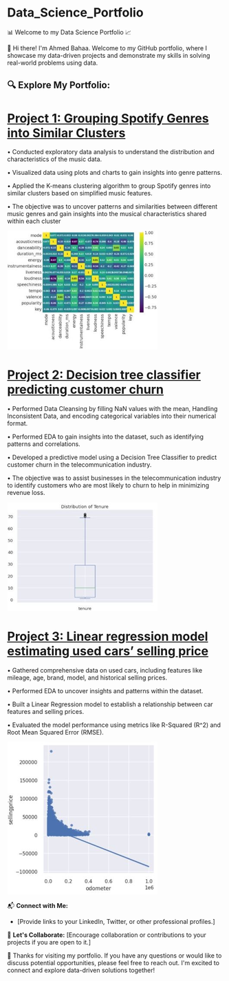 # Data_Science_Portfolio
📊 Welcome to my Data Science Portfolio 📈

👋 Hi there! I'm Ahmed Bahaa. Welcome to my GitHub portfolio, where I showcase my data-driven projects and demonstrate my skills in solving real-world problems using data.

🔍 Explore My Portfolio:
---------------------------------------------------------
# [Project 1: Grouping Spotify Genres into Similar Clusters](https://github.com/Ahmed8501/Data-Science-Projects/blob/main/Clustering_Spotify_Genres.ipynb)

• Conducted exploratory data analysis to understand the distribution and characteristics of the music data.

• Visualized data using plots and charts to gain insights into genre patterns.

• Applied the K-means clustering algorithm to group Spotify genres into similar 
clusters based on simplified music features.

• The objective was to uncover patterns and similarities between different music 
genres and gain insights into the musical characteristics shared within each cluster

![](/Spotify%20Genres.jpg)

# [Project 2: Decision tree classifier predicting customer churn](https://github.com/Ahmed8501/Data-Science-Projects/blob/main/Classification_Customer_churn.ipynb)

• Performed Data Cleansing by filling NaN values with the mean, Handling Inconsistent Data, and encoding categorical variables into their numerical format.

• Performed EDA to gain insights into the dataset, such as identifying patterns and correlations.

• Developed a predictive model using a Decision Tree Classifier to predict 
customer churn in the telecommunication industry.

• The objective was to assist businesses in the telecommunication industry to 
identify customers who are most likely to churn to help in minimizing revenue 
loss.

![](/Customer%20Churn.jpg)

# [Project 3: Linear regression model estimating used cars’ selling price](https://github.com/Ahmed8501/Data-Science-Projects/blob/main/Linear%20Regression.ipynb)

• Gathered comprehensive data on used cars, including features like mileage, age, brand, model, and historical selling prices.

• Performed EDA to uncover insights and patterns within the dataset.

• Built a Linear Regression model to establish a relationship between car features and selling prices.

• Evaluated the model performance using metrics like R-Squared (R^2) and Root Mean Squared Error (RMSE).

![](/Regression.jpg)

📬 **Connect with Me:**
- [Provide links to your LinkedIn, Twitter, or other professional profiles.]

💬 **Let's Collaborate:**
[Encourage collaboration or contributions to your projects if you are open to it.]

🙌 Thanks for visiting my portfolio. If you have any questions or would like to discuss potential opportunities, please feel free to reach out. I'm excited to connect and explore data-driven solutions together!





